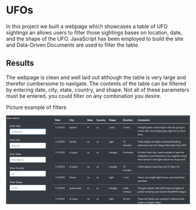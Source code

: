# UFOs
In this project we built a webpage which showcases a table of UFO sightings an allows users to filter those sightings bases on location, date, and the shape of the UFO. JavaScript has been employed to build the site and Data-Driven Documents are used to filter the table.

## Results
The webpage is clean and well laid out although the table is very large and therefor cumbersome to navigate. The contents of the table can be filtered by entering date, city, state, country, and shape. Not all of these parameters must be entered, you could filter on any combination you desire. 

Picture example of filters 

![](https://github.com/thomasstvr/UFOs/blob/main/unfiltered.png)

